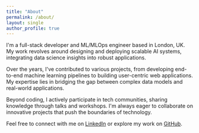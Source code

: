 ```yaml
---
title: "About"
permalink: /about/
layout: single
author_profile: true
---
```


I'm a full-stack developer and ML/MLOps engineer based in London, UK. My work revolves around designing and deploying scalable AI systems, integrating data science insights into robust applications.

Over the years, I've contributed to various projects, from developing end-to-end machine learning pipelines to building user-centric web applications. My expertise lies in bridging the gap between complex data models and real-world applications.

Beyond coding, I actively participate in tech communities, sharing knowledge through talks and workshops. I'm always eager to collaborate on innovative projects that push the boundaries of technology.

Feel free to connect with me on [LinkedIn](https://linkedin.com/in/maciejkozubal) or explore my work on [GitHub](https://github.com/maciejkozubal).
